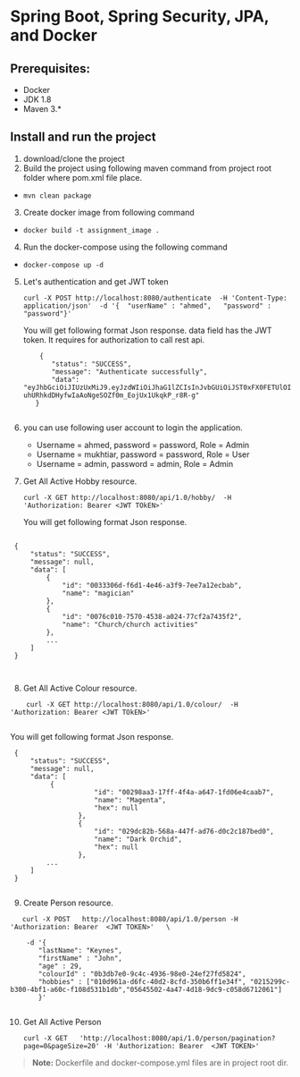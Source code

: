 # Spring Boot, Spring Security,  JPA, and Docker  

## Prerequisites:
* Docker 
* JDK 1.8 
* Maven 3.*


## Install and run the project 
1. download/clone the project 
2. Build the project using following maven command from project root folder where pom.xml file place.
  * `mvn clean package`
3. Create docker image from following command 
  * `docker build -t assignment_image .`
4. Run the docker-compose using the following command   
  * `docker-compose up -d` 
  
     
5. Let's authentication and get JWT token 

   ``` 
   curl -X POST http://localhost:8080/authenticate  -H 'Content-Type: application/json'  -d '{	"userName" : "ahmed",	"password" : "password"}' 
   ```
    
   You will get following format Json response. data field has the JWT token. It requires for authorization to call rest api.
   
    ```
        {
           "status": "SUCCESS",
           "message": "Authenticate successfully",
           "data": "eyJhbGciOiJIUzUxMiJ9.eyJzdWIiOiJhaG1lZCIsInJvbGUiOiJST0xFX0FETUlOIiwidXNlck5hbWUiOiJhaG1lZCIsImV4cCI6MTU3OTgzMTk1NywiaWF0IjoxNTc5NzQ1NTU3fQ.wFc6ORT_ttfJHZRqOySrFp3YqMHPPLUkNoM47NI9ru-uhURhkdDHyfwIaAoNgeSOZf0m_EojUx1UkqkP_r8R-g"
       }
       
     ```

6. you can use following user account to login the application.
   * Username = ahmed, password = password, Role = Admin
   * Username = mukhtiar, password = password, Role = User
   * Username = admin, password = admin, Role = Admin

7. Get All Active Hobby  resource.
     ``` 
    curl -X GET http://localhost:8080/api/1.0/hobby/  -H 'Authorization: Bearer <JWT TOkEN>'
    
     ```

   You will get following format Json response.
   
 ```
 
  {
      "status": "SUCCESS",
      "message": null,
      "data": [
          {
              "id": "0033306d-f6d1-4e46-a3f9-7ee7a12ecbab",
              "name": "magician"
          },
          {
              "id": "0076c010-7570-4538-a024-77cf2a7435f2",
              "name": "Church/church activities"
          },
          ...
      ]
  }   
  
        
  ```
  
8. Get All Active Colour  resource.
 ```
     curl -X GET http://localhost:8080/api/1.0/colour/  -H 'Authorization: Bearer <JWT TOkEN>' 
     
 ```


   You will get following format Json response.
   
 ```
  {
      "status": "SUCCESS",
      "message": null,
      "data": [
           {
                      "id": "00298aa3-17ff-4f4a-a647-1fd06e4caab7",
                      "name": "Magenta",
                      "hex": null
                  },
                  {
                      "id": "029dc82b-568a-447f-ad76-d0c2c187bed0",
                      "name": "Dark Orchid",
                      "hex": null
                  },
          ...
      ]
  }  
   
  ```
  
9. Create Person resource.


  ``` 
     curl -X POST   http://localhost:8080/api/1.0/person -H 'Authorization: Bearer  <JWT TOKEN>'   \
    
      -d '{
    	 "lastName": "Keynes",
    	 "firstName" : "John",
    	 "age" : 29,
    	 "colourId" : "0b3db7e0-9c4c-4936-98e0-24ef27fd5824",
    	 "hobbies" : ["010d961a-d6fc-40d2-8cfd-350b6ff1e34f", "0215299c-b300-4bf1-a60c-f108d531b1db","05645502-4a47-4d18-9dc9-c058d6712061"]
         }'
         
  ``` 
     
10. Get All Active Person 

    ``` 
    curl -X GET   'http://localhost:8080/api/1.0/person/pagination?page=0&pageSize=20' -H 'Authorization: Bearer  <JWT TOKEN>'
     ``` 

> **Note:** Dockerfile and docker-compose.yml files are in project root dir.



